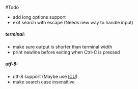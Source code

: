 #Todo

- add long options support
- exit search with escape (Needs new way to handle input)

##### terminal:

- make sure output is shorter than terminal width
- print newline before exiting when Ctrl-C is pressed

##### utf-8:

- utf-8 support (Maybe use [ICU](http://site.icu-project.org/))
- make search case insensitive
